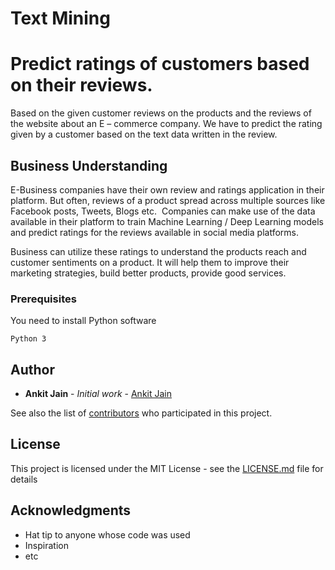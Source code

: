 # Text Mining
# Predict ratings of customers based on their reviews.

Based on the given customer reviews on the products and the reviews of the website about an E – commerce company. We have to predict the rating given by a customer based on the text data written in the review.

## Business Understanding

E-Business companies have their own review and ratings application in their platform. But often, reviews of a product spread across multiple sources like Facebook posts, Tweets, Blogs etc.  Companies can make use of the data available in their platform to train Machine Learning / Deep Learning models and predict ratings for the reviews available in social media platforms. 

Business can utilize these ratings to understand the products reach and customer sentiments on a product. It will help them to improve their marketing strategies, build better products, provide good services.

### Prerequisites

You need to install Python software

```
Python 3
```

## Author

* **Ankit Jain** - *Initial work* - [Ankit Jain](https://github.com/ankit025jain)

See also the list of [contributors](https://github.com/your/project/contributors) who participated in this project.

## License

This project is licensed under the MIT License - see the [LICENSE.md](LICENSE.md) file for details

## Acknowledgments

* Hat tip to anyone whose code was used
* Inspiration
* etc
